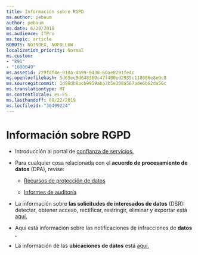 ```yaml
---
title: Información sobre RGPD
ms.author: pebaum
author: pebaum
ms.date: 6/28/2018
ms.audience: ITPro
ms.topic: article
ROBOTS: NOINDEX, NOFOLLOW
localization_priority: Normal
ms.custom:
- "891"
- "1600049"
ms.assetid: 729fdf4e-810a-4a99-9438-60ae8291fe4c
ms.openlocfilehash: 5d65ee9d648360c47f400ed2935c118086e8e0c8
ms.sourcegitcommit: 1d98db8acb9959aba3b5e308a567ade6b62da56c
ms.translationtype: MT
ms.contentlocale: es-ES
ms.lasthandoff: 08/22/2019
ms.locfileid: "36499224"
---
```

# <a name="information-about-gdpr"></a>Información sobre RGPD

- Introducción al portal de [confianza de servicios.](https://servicetrust.microsoft.com/ViewPage/GDPRGetStarted)

- Para cualquier cosa relacionada con el **acuerdo de procesamiento de datos** (DPA), revise:

  - [Recursos de protección de datos](https://servicetrust.microsoft.com/ViewPage/TrustDocuments)

  - [Informes de auditoría](https://servicetrust.microsoft.com/ViewPage/MSComplianceGuide)

- La información sobre **las solicitudes de interesados de datos** (DSR): detectar, obtener acceso, rectificar, restringir, eliminar y exportar está [aquí.](https://docs.microsoft.com/microsoft-365/compliance/gdpr-dsr-office365)

- Aquí está información sobre las notificaciones de infracciones de **datos** [.](https://servicetrust.microsoft.com/ViewPage/GDPRBreach)

- La información de las **ubicaciones de datos** está [aquí.](https://products.office.com/where-is-your-data-located?ms.officeurl=datamaps&amp;geo=All#All)
